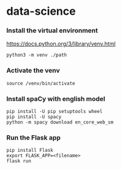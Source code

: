 # data-science

### Install the virtual environment
https://docs.python.org/3/library/venv.html
```
python3 -m venv ./path
```

### Activate the venv
```
source /venv/bin/activate
```

### Install spaCy with english model
```
pip install -U pip setuptools wheel
pip install -U spacy
python -m spacy download en_core_web_sm
```

### Run the Flask app
```
pip install Flask
export FLASK_APP=<filename>
flask run
```